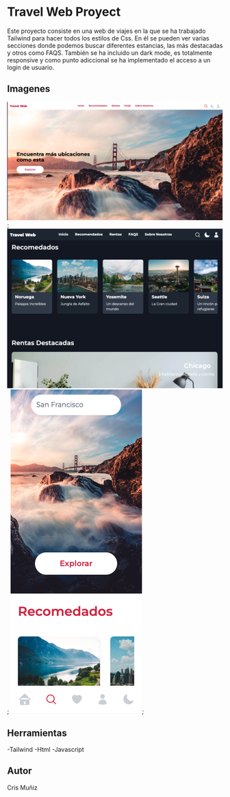 # Travel Web Proyect

Este proyecto consiste en una web de viajes en la que se ha trabajado Tailwind para hacer todos los estilos de Css.
En él se pueden ver varias secciones donde podemos buscar diferentes estancias, las más destacadas y otros como FAQS.
También se ha incluido un dark mode, es totalmente responsive y como punto adiccional se ha implementado el acceso a un login de usuario.

## Imagenes

![Inicio](./docs/img/inicio.png);
![Darkmode](./docs/img/darkmode.png);
![Mobile](./docs/img/mobile.png);

## Herramientas

-Tailwind
-Html
-Javascript

## Autor

Cris Muñiz